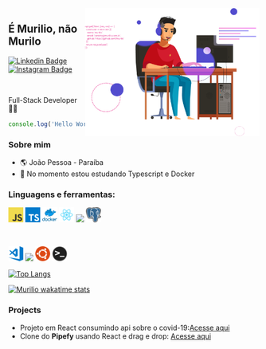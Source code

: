 <img align="right" width="350" src="https://github.com/murilio/murilio/blob/master/public/murilio.png">

## É **Murilio**, não Murilo

[![Linkedin Badge](https://img.shields.io/badge/-Murilio-0a66c2?style=flat-square&logo=Linkedin&logoColor=white&link=https://www.linkedin.com/in/murilio)](https://www.linkedin.com/in/murilio/)
[![Instagram Badge](https://img.shields.io/badge/-Murilio-833AB4?style=flat-square&logo=Instagram&logoColor=white&link=https://www.instagram.com/murilio.sw/)](https://www.instagram.com/murilio.sw/)

<br />

Full-Stack Developer :man_technologist:

```javascript
console.log('Hello World');
```

### Sobre mim

- :earth_americas: João Pessoa - Paraíba
- :telescope: No momento estou estudando Typescript e Docker


### Linguagens e ferramentas:

<code><img height="30" src="https://raw.githubusercontent.com/github/explore/80688e429a7d4ef2fca1e82350fe8e3517d3494d/topics/javascript/javascript.png"></code>
<code><img height="30" src="https://raw.githubusercontent.com/github/explore/80688e429a7d4ef2fca1e82350fe8e3517d3494d/topics/typescript/typescript.png"></code>
<code><img height="30" src="https://raw.githubusercontent.com/github/explore/80688e429a7d4ef2fca1e82350fe8e3517d3494d/topics/docker/docker.png"></code>
<code><img height="30" src="https://raw.githubusercontent.com/github/explore/80688e429a7d4ef2fca1e82350fe8e3517d3494d/topics/react/react.png"></code>
<code><img height="30" src="https://user-images.githubusercontent.com/1680157/87443758-4a5f9600-c5cc-11ea-8f63-92e126a1145b.png"></code>
<code><img height="30" src="https://raw.githubusercontent.com/github/explore/80688e429a7d4ef2fca1e82350fe8e3517d3494d/topics/postgresql/postgresql.png"></code>

<br />

<code><img height="30" src="https://raw.githubusercontent.com/github/explore/80688e429a7d4ef2fca1e82350fe8e3517d3494d/topics/visual-studio-code/visual-studio-code.png"></code>
<code><img height="30" src="https://user-images.githubusercontent.com/1680157/87443755-49c6ff80-c5cc-11ea-954a-579f7c72873a.png"></code>
<code><img height="30" src="https://raw.githubusercontent.com/github/explore/80688e429a7d4ef2fca1e82350fe8e3517d3494d/topics/ubuntu/ubuntu.png"></code>
<code><img height="30" src="https://raw.githubusercontent.com/github/explore/80688e429a7d4ef2fca1e82350fe8e3517d3494d/topics/terminal/terminal.png"></code>


[![Top Langs](https://github-readme-stats.vercel.app/api/top-langs/?username=murilio&layout=compact&theme=dracula)](https://www.murilio.com.br/)

[![Murilio wakatime stats](https://github-readme-stats.vercel.app/api/wakatime?username=murilio&theme=dracula)](https://www.murilio.com.br/)

### Projects

- Projeto em React consumindo api sobre o covid-19:[Acesse aqui](https://covid-19-m.herokuapp.com/)
- Clone do **Pipefy** usando React e drag e drop: [Acesse aqui](https://muriliopipefy.netlify.app/)
